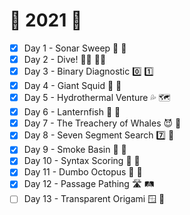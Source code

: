 # :christmas_tree: 2021 :christmas_tree:

- [x] Day 1 - Sonar Sweep :ship: :broom:
- [x] Day 2 - Dive! :swimming_man: :swimming_woman:
- [x] Day 3 - Binary Diagnostic :zero: :one:
- [x] Day 4 - Giant Squid :squid: :squid:
- [x] Day 5 - Hydrothermal Venture :sweat_drops: :world_map:
- [x] Day 6 - Lanternfish :lantern: :tropical_fish:
- [x] Day 7 - The Treachery of Whales :smiling_imp: :whale:
- [x] Day 8 - Seven Segment Search :seven: :mag_right:
- [x] Day 9 - Smoke Basin :volcano: :bath:
- [x] Day 10 - Syntax Scoring :symbols: :musical_score:
- [x] Day 11 - Dumbo Octopus :elephant: :octopus:
- [x] Day 12 - Passage Pathing :motorway: :railway_track:
- [ ] Day 13 - Transparent Origami :window: :page_with_curl: